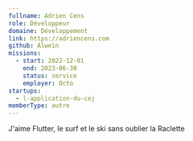 ```yaml
---
fullname: Adrien Cens
role: Développeur
domaine: Développement
link: https://adriencens.com
github: Alwein
missions:
  - start: 2022-12-01
    end: 2023-06-30
    status: service
    employer: Octo
startups:
  - l-application-du-cej
memberType: autre
---
```


J'aime Flutter, le surf et le ski sans oublier la Raclette
